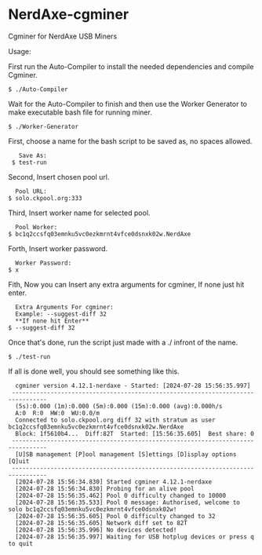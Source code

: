 # NerdAxe-cgminer
Cgminer for NerdAxe USB Miners

Usage:

First run the Auto-Compiler to install the needed dependencies and compile Cgminer.

	$ ./Auto-Compiler

Wait for the Auto-Compiler to finish and then use the Worker Generator to make executable bash file for running miner.

	$ ./Worker-Generator

First, choose a name for the bash script to be saved as, no spaces allowed.

	   Save As:
	 $ test-run

Second, Insert chosen pool url.

	  Pool URL:
	$ solo.ckpool.org:333

Third, Insert worker name for selected pool.

	  Pool Worker:
	$ bc1q2ccsfq03emnku5vc0ezkmrnt4vfce0dsnxk02w.NerdAxe

Forth, Insert worker password.

	  Worker Password:
	$ x

Fith, Now you can Insert any extra arguments for cgminer, If none just hit enter.

	  Extra Arguments For cgminer:
	  Example: --suggest-diff 32
	  **If none hit Enter**
	$ --suggest-diff 32

Once that's done, run the script just made with a ./ infront of the name.

	$ ./test-run

If all is done well, you should see something like this.

	  cgminer version 4.12.1-nerdaxe - Started: [2024-07-28 15:56:35.997]
	 --------------------------------------------------------------------------------
	  (5s):0.000 (1m):0.000 (5m):0.000 (15m):0.000 (avg):0.000h/s
	  A:0  R:0  HW:0  WU:0.0/m
	  Connected to solo.ckpool.org diff 32 with stratum as user bc1q2ccsfq03emnku5vc0ezkmrnt4vfce0dsnxk02w.NerdAxe
	  Block: 1f5610b4...  Diff:82T  Started: [15:56:35.605]  Best share: 0
	 --------------------------------------------------------------------------------
	  [U]SB management [P]ool management [S]ettings [D]isplay options [Q]uit
	 --------------------------------------------------------------------------------
	  [2024-07-28 15:56:34.830] Started cgminer 4.12.1-nerdaxe
	  [2024-07-28 15:56:34.830] Probing for an alive pool
	  [2024-07-28 15:56:35.462] Pool 0 difficulty changed to 10000
	  [2024-07-28 15:56:35.533] Pool 0 message: Authorised, welcome to solo bc1q2ccsfq03emnku5vc0ezkmrnt4vfce0dsnxk02w!
	  [2024-07-28 15:56:35.605] Pool 0 difficulty changed to 32
	  [2024-07-28 15:56:35.605] Network diff set to 82T
	  [2024-07-28 15:56:35.996] No devices detected!
	  [2024-07-28 15:56:35.997] Waiting for USB hotplug devices or press q to quit
